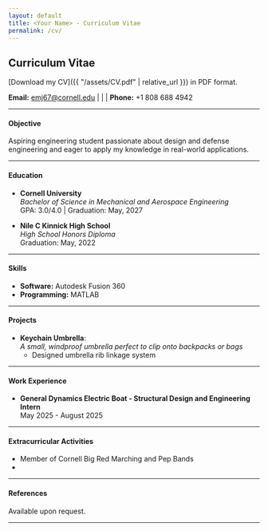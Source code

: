 ```yaml
---
layout: default
title: <Your Name> - Curriculum Vitae
permalink: /cv/
---
```

## Curriculum Vitae

[Download my CV]({{ "/assets/CV.pdf" | relative_url }}) in PDF format.


**Email:** [emj67@cornell.edu](mailto:emj67@cornell.edu) | | | **Phone:** +1 808 688 4942

---

#### Objective
Aspiring engineering student passionate about design and defense engineering and eager to apply my knowledge in real-world applications.

---

#### Education
- **Cornell University**  
  *Bachelor of Science in Mechanical and Aerospace Engineering*  
  GPA: 3.0/4.0 | Graduation: May, 2027

- **Nile C Kinnick High School**  
  *High School Honors Diploma*  
  Graduation: May, 2022

---

#### Skills
- **Software:** Autodesk Fusion 360
- **Programming:** MATLAB  

---

#### Projects
- **Keychain Umbrella**:  
  *A small, windproof umbrella perfect to clip onto backpacks or bags*  
  - Designed umbrella rib linkage system

---

#### Work Experience
- **General Dynamics Electric Boat - Structural Design and Engineering Intern**  
  May 2025 - August 2025  

---

#### Extracurricular Activities
- Member of Cornell Big Red Marching and Pep Bands
- 
---

#### References
Available upon request.

---

